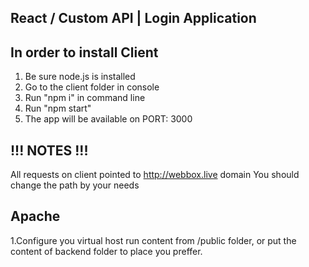 React / Custom API | Login Application
-------------------

In order to install Client
--------------------------------------
1. Be sure node.js is installed
2. Go to the client folder in console
3. Run "npm i" in command line
4. Run "npm start"
5. The app will be available on PORT: 3000

!!! NOTES !!!
--------------------------------------
All requests on client pointed to http://webbox.live domain
You should change the path by your needs

Apache
--------------------------------------
1.Configure you virtual host run content from /public folder, or put the content of backend folder to place you preffer.
